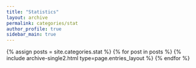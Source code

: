 ```yaml
---
title: "Statistics"
layout: archive
permalink: categories/stat
author_profile: true
sidebar_main: true
---
```


{% assign posts = site.categories.stat %}
{% for post in posts %} {% include archive-single2.html type=page.entries_layout %} {% endfor %}
